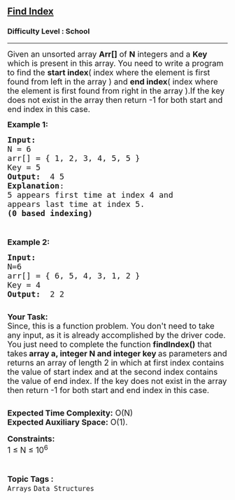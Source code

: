<h2><a href="https://www.geeksforgeeks.org/problems/find-index4752/0">Find Index</a></h2><h3>Difficulty Level : School</h3><hr><div class="problems_problem_content__Xm_eO"><p><span style="font-size:18px">Given an unsorted array <strong>Arr[]</strong> of <strong>N</strong> integers and a <strong>Key</strong> which is present in this array. You need to write a program to find the <strong>start index</strong>( index where the element is first found from left in the array ) and <strong>end index</strong>( index where the element is first found from right in the array ).If the key does not exist in the array then return -1&nbsp;for both start and end index in this case.</span></p>

<p><span style="font-size:18px"><strong>Example 1:</strong></span></p>

<pre><span style="font-size:18px"><strong>Input:</strong>
N = 6
arr[] = { 1, 2, 3, 4, 5, 5 }
Key = 5
<strong>Output:</strong>  4 5
<strong>Explanation</strong>:
5 appears first time at index 4 and
appears last time at index 5.
<strong>(0 based indexing)</strong>
</span></pre>

<p>&nbsp;</p>

<p><span style="font-size:18px"><strong>Example 2:</strong></span></p>

<pre><span style="font-size:18px"><strong>Input:
</strong>N=6
arr[] = { 6, 5, 4, 3, 1, 2 }
Key = 4
<strong>Output:</strong>  2 2 
</span></pre>

<p><br>
<span style="font-size:18px"><strong>Your Task:</strong><br>
Since, this is a function problem. You don't need to take any input, as it is already accomplished by the driver code. You just need to complete the function <strong>findIndex()</strong> that takes<strong> array a, integer N&nbsp;and integer key&nbsp;</strong>as parameters<strong>&nbsp;</strong>and returns an array of length 2 in which at first index contains the value of start index and at the second index contains the value of end index. If the key does not exist in the array then return -1&nbsp;for both start and end index in this case.</span></p>

<p><br>
<span style="font-size:18px"><strong>Expected Time Complexity:</strong> O(N)<br>
<strong>Expected Auxiliary Space:</strong> O(1).</span><br>
<br>
<span style="font-size:18px"><strong>Constraints:</strong><br>
1 ≤ N ≤ 10<sup>6</sup></span></p>
</div><br><p><span style=font-size:18px><strong>Topic Tags : </strong><br><code>Arrays</code>&nbsp;<code>Data Structures</code>&nbsp;